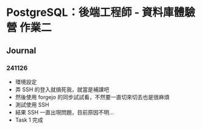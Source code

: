 # PostgreSQL：後端工程師 - 資料庫體驗營 作業二

## Journal

### 241126
- 環境設定
- 弄 SSH 的登入就搞死我，就當是補課吧
- 然後使用 forgejo 的同步試試看，不然要一直切來切去也是很麻煩
- 測試使用 SSH
- 結果 SSH 一直出現問題，目前原因不明...
- Task 1 完成